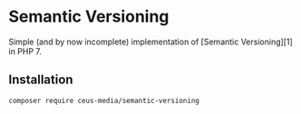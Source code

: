 # Semantic Versioning

Simple (and by now incomplete) implementation of [Semantic Versioning][1] in PHP 7.

## Installation

````composer require ceus-media/semantic-versioning````


